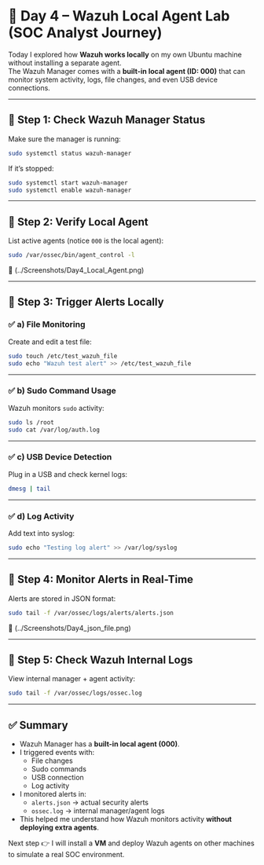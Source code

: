 # 🚀 Day 4 – Wazuh Local Agent Lab (SOC Analyst Journey)

Today I explored how **Wazuh works locally** on my own Ubuntu machine without installing a separate agent.  
The Wazuh Manager comes with a **built-in local agent (ID: 000)** that can monitor system activity, logs, file changes, and even USB device connections.  

---

## 🔹 Step 1: Check Wazuh Manager Status
Make sure the manager is running:

```bash
sudo systemctl status wazuh-manager
```

If it’s stopped:

```bash
sudo systemctl start wazuh-manager
sudo systemctl enable wazuh-manager
```

---

## 🔹 Step 2: Verify Local Agent
List active agents (notice `000` is the local agent):

```bash
sudo /var/ossec/bin/agent_control -l
```

📸 (../Screenshots/Day4_Local_Agent.png)  

---

## 🔹 Step 3: Trigger Alerts Locally

### ✅ a) File Monitoring
Create and edit a test file:
```bash
sudo touch /etc/test_wazuh_file
sudo echo "Wazuh test alert" >> /etc/test_wazuh_file
```

---

### ✅ b) Sudo Command Usage
Wazuh monitors `sudo` activity:
```bash
sudo ls /root
sudo cat /var/log/auth.log
```

---

### ✅ c) USB Device Detection
Plug in a USB and check kernel logs:
```bash
dmesg | tail
```

---

### ✅ d) Log Activity
Add text into syslog:
```bash
sudo echo "Testing log alert" >> /var/log/syslog
```

---

## 🔹 Step 4: Monitor Alerts in Real-Time
Alerts are stored in JSON format:

```bash
sudo tail -f /var/ossec/logs/alerts/alerts.json
```

📸 (../Screenshots/Day4_json_file.png)  

---

## 🔹 Step 5: Check Wazuh Internal Logs
View internal manager + agent activity:
```bash
sudo tail -f /var/ossec/logs/ossec.log
```

---

## ✅ Summary
- Wazuh Manager has a **built-in local agent (000)**.  
- I triggered events with:
  - File changes  
  - Sudo commands  
  - USB connection  
  - Log activity  
- I monitored alerts in:
  - `alerts.json` → actual security alerts  
  - `ossec.log` → internal manager/agent logs  
- This helped me understand how Wazuh monitors activity **without deploying extra agents**.  

Next step 👉 I will install a **VM** and deploy Wazuh agents on other machines to simulate a real SOC environment.  
